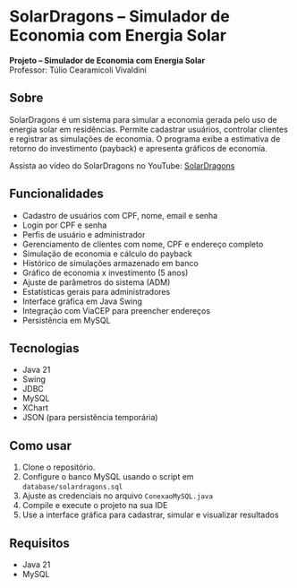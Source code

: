 # SolarDragons – Simulador de Economia com Energia Solar

**Projeto – Simulador de Economia com Energia Solar**  
Professor: Túlio Cearamicoli Vivaldini

## Sobre

SolarDragons é um sistema para simular a economia gerada pelo uso de energia solar em residências.
Permite cadastrar usuários, controlar clientes e registrar as simulações de economia.
O programa exibe a estimativa de retorno do investimento (payback) e apresenta gráficos de economia.

Assista ao vídeo do SolarDragons no YouTube: 
[SolarDragons](https://www.youtube.com/watch?v=19WEmGTCWQs)

## Funcionalidades

- Cadastro de usuários com CPF, nome, email e senha
- Login por CPF e senha
- Perfis de usuário e administrador
- Gerenciamento de clientes com nome, CPF e endereço completo
- Simulação de economia e cálculo do payback
- Histórico de simulações armazenado em banco
- Gráfico de economia x investimento (5 anos)
- Ajuste de parâmetros do sistema (ADM)
- Estatísticas gerais para administradores
- Interface gráfica em Java Swing
- Integração com ViaCEP para preencher endereços
- Persistência em MySQL

## Tecnologias

- Java 21
- Swing
- JDBC
- MySQL
- XChart
- JSON (para persistência temporária)

## Como usar

1. Clone o repositório.
2. Configure o banco MySQL usando o script em `database/solardragons.sql`
3. Ajuste as credenciais no arquivo `ConexaoMySQL.java`
4. Compile e execute o projeto na sua IDE
5. Use a interface gráfica para cadastrar, simular e visualizar resultados

## Requisitos
- Java 21
- MySQL

